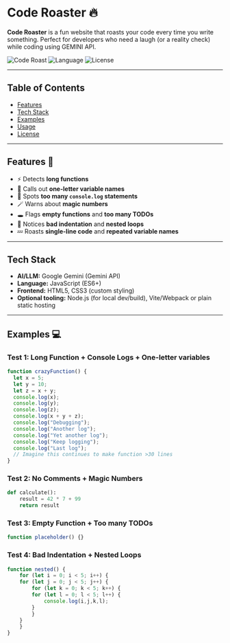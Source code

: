 # Code Roaster 🔥

**Code Roaster** is a fun website that roasts your code every time you write something. Perfect for developers who need a laugh (or a reality check) while coding using GEMINI API. 

![Code Roast](https://img.shields.io/badge/Status-Active-brightgreen) ![Language](https://img.shields.io/badge/Language-JavaScript%20%7C%20Python-blue) ![License](https://img.shields.io/badge/License-MIT-yellow)

---

## Table of Contents

- [Features](#features) 
- [Tech Stack](#techstack) 
- [Examples](#examples)  
- [Usage](#usage)  
- [License](#license)  

---

## Features 🎯

- ⚡ Detects **long functions**  
- 🤯 Calls out **one-letter variable names**  
- 📝 Spots **too many `console.log` statements**  
- 🪄 Warns about **magic numbers**  
- 🕳️ Flags **empty functions** and **too many TODOs**  
- 🎨 Notices **bad indentation** and **nested loops**  
- 💤 Roasts **single-line code** and **repeated variable names**  

---
## Tech Stack

- **AI/LLM:** Google Gemini (Gemini API)
- **Language:** JavaScript (ES6+)
- **Frontend:** HTML5, CSS3 (custom styling)
- **Optional tooling:** Node.js (for local dev/build), Vite/Webpack or plain static hosting

---
## Examples 💻

### Test 1: Long Function + Console Logs + One-letter variables
```javascript
function crazyFunction() {
  let x = 5;
  let y = 10;
  let z = x + y;
  console.log(x);
  console.log(y);
  console.log(z);
  console.log(x + y + z);
  console.log("Debugging");
  console.log("Another log");
  console.log("Yet another log");
  console.log("Keep logging");
  console.log("Last log");
  // Imagine this continues to make function >30 lines
}
```

### Test 2: No Comments + Magic Numbers
```python
def calculate():
    result = 42 * 7 + 99
    return result
```

### Test 3: Empty Function + Too many TODOs
```javascript
function placeholder() {}
```

### Test 4: Bad Indentation + Nested Loops
```javascript
function nested() {
    for (let i = 0; i < 5; i++) {
    for (let j = 0; j < 5; j++) {
        for (let k = 0; k < 5; k++) {
        for (let l = 0; l < 5; l++) {
            console.log(i,j,k,l);
        }
        }
    }
    }
}
```